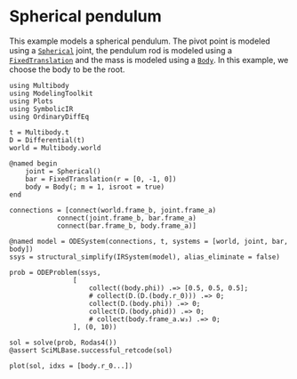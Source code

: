 # Spherical pendulum
This example models a spherical pendulum. The pivot point is modeled using a [`Spherical`](@ref) joint, the pendulum rod is modeled using a [`FixedTranslation`](@ref) and the mass is modeled using a [`Body`](@ref). In this example, we choose the body to be the root.

```@example spring_mass_system
using Multibody
using ModelingToolkit
using Plots
using SymbolicIR
using OrdinaryDiffEq

t = Multibody.t
D = Differential(t)
world = Multibody.world

@named begin
    joint = Spherical()
    bar = FixedTranslation(r = [0, -1, 0])
    body = Body(; m = 1, isroot = true)
end

connections = [connect(world.frame_b, joint.frame_a)
            connect(joint.frame_b, bar.frame_a)
            connect(bar.frame_b, body.frame_a)]

@named model = ODESystem(connections, t, systems = [world, joint, bar, body])
ssys = structural_simplify(IRSystem(model), alias_eliminate = false)

prob = ODEProblem(ssys,
                [
                    collect((body.phi)) .=> [0.5, 0.5, 0.5];
                    # collect(D.(D.(body.r_0))) .=> 0;
                    collect(D.(body.phi)) .=> 0;
                    collect(D.(body.phid)) .=> 0;
                    # collect(body.frame_a.w₃) .=> 0;
                ], (0, 10))

sol = solve(prob, Rodas4())
@assert SciMLBase.successful_retcode(sol)

plot(sol, idxs = [body.r_0...])
```
